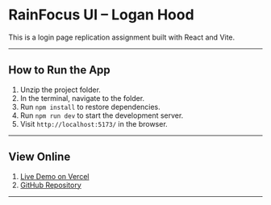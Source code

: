 # RainFocus UI – Logan Hood

This is a login page replication assignment built with React and Vite.

---

## How to Run the App

1. Unzip the project folder.
2. In the terminal, navigate to the folder.
3. Run `npm install` to restore dependencies.
4. Run `npm run dev` to start the development server.
5. Visit `http://localhost:5173/` in the browser.

---

## View Online
1. [Live Demo on Vercel](https://rainfocus-login.vercel.app/)
2. [GitHub Repository](https://github.com/Logan-Hood/rainfocus-login)

---